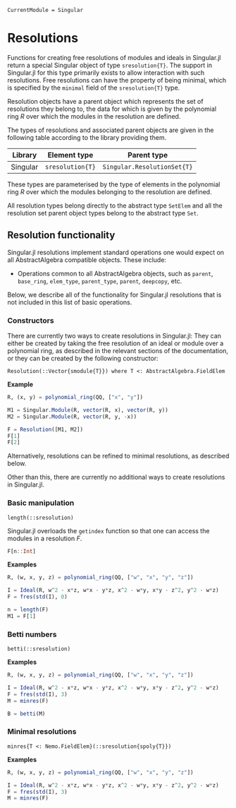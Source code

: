 ```@meta
CurrentModule = Singular
```

# Resolutions

Functions for creating free resolutions of modules and ideals in Singular.jl return a
special Singular object of type `sresolution{T}`. The support in Singular.jl for this
type primarily exists to allow interaction with such resolutions. Free resolutions
can have the property of being minimal, which is specified by the `minimal` field of the
`sresolution{T}` type.

Resolution objects have a parent object which represents the set of resolutions they belong
to, the data for which is given by the polynomial ring $R$ over which the modules in the
resolution are defined.

The types of resolutions and associated parent objects are given in the following table
according to the library providing them.

 Library        | Element type     | Parent type
----------------|------------------|--------------------------
Singular        | `sresolution{T}` | `Singular.ResolutionSet{T}`

These types are parameterised by the type of elements in the polynomial ring $R$ over
which the modules belonging to the resolution are defined.

All resolution types belong directly to the abstract type `SetElem` and
all the resolution set parent object types belong to the abstract type `Set`.

## Resolution functionality

Singular.jl resolutions implement standard operations one would expect on all
AbstractAlgebra compatible objects.
These include:

 * Operations common to all AbstractAlgebra objects, such as `parent`, `base_ring`,
   `elem_type`, `parent_type`, `parent`, `deepcopy`, etc.

Below, we describe all of the functionality for Singular.jl resolutions that is not
included in this list of basic operations.

### Constructors

There are currently two ways to create resolutions in Singular.jl:
They can either be created by taking the free resolution of an ideal or module
over a polynomial ring, as described in the relevant sections of the
documentation, or they can be created by the following constructor:

```@docs
Resolution(::Vector{smodule{T}}) where T <: AbstractAlgebra.FieldElem
```

**Example**

```julia
R, (x, y) = polynomial_ring(QQ, ["x", "y"])

M1 = Singular.Module(R, vector(R, x), vector(R, y))
M2 = Singular.Module(R, vector(R, y, -x))

F = Resolution([M1, M2])
F[1]
F[2]
```

Alternatively, resolutions can be refined to minimal resolutions, as described below.

Other than this, there are currently no additional ways to create resolutions in
Singular.jl.

### Basic manipulation

```@docs
length(::sresolution)
```

Singular.jl overloads the `getindex` function so that one can access the modules in a
resolution $F$.

```julia
F[n::Int]
```

**Examples**

```julia
R, (w, x, y, z) = polynomial_ring(QQ, ["w", "x", "y", "z"])

I = Ideal(R, w^2 - x*z, w*x - y*z, x^2 - w*y, x*y - z^2, y^2 - w*z)
F = fres(std(I), 0)

n = length(F)
M1 = F[1]
```

### Betti numbers

```@docs
betti(::sresolution)
```

**Examples**

```julia
R, (w, x, y, z) = polynomial_ring(QQ, ["w", "x", "y", "z"])

I = Ideal(R, w^2 - x*z, w*x - y*z, x^2 - w*y, x*y - z^2, y^2 - w*z)
F = fres(std(I), 3)
M = minres(F)

B = betti(M)
```

### Minimal resolutions

```@docs
minres{T <: Nemo.FieldElem}(::sresolution{spoly{T}})
```

**Examples**

```julia
R, (w, x, y, z) = polynomial_ring(QQ, ["w", "x", "y", "z"])

I = Ideal(R, w^2 - x*z, w*x - y*z, x^2 - w*y, x*y - z^2, y^2 - w*z)
F = fres(std(I), 3)
M = minres(F)
```

